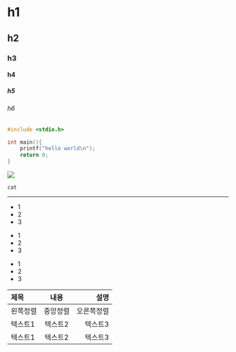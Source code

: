 # h1
## h2
### h3
#### h4
##### h5
###### h6

```c++
#include <stdio.h>

int main(){
	printf("hello world\n");
	return 0;
}
```

![][cat]

[cat]: cat.jpg

`cat`

---

* 1
* 2
* 3

+ 1
+ 2
+ 3

- 1
- 2
- 3

|제목|내용|설명|
|:---|:---:|---:|
|왼쪽정렬|중앙정렬|오른쪽정렬|
|텍스트1|텍스트2|텍스트3|
|텍스트1|텍스트2|텍스트3|
